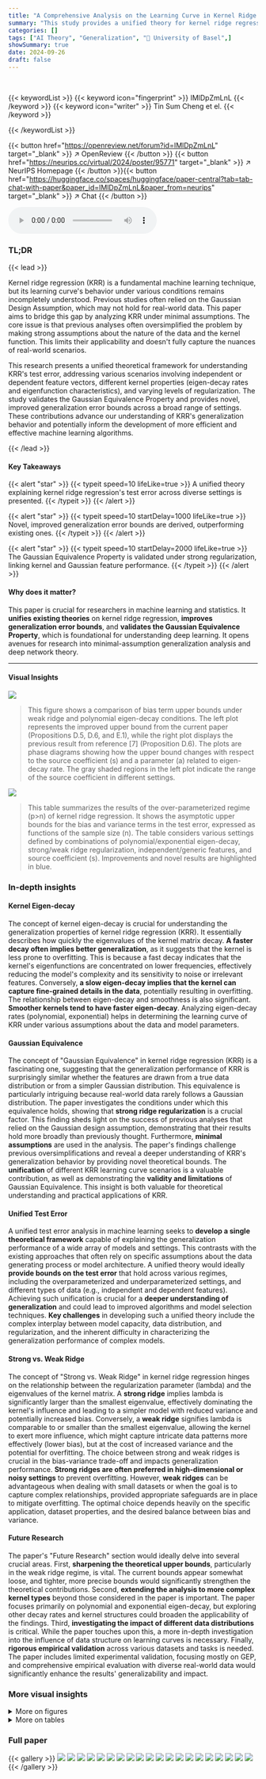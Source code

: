 ```yaml
---
title: "A Comprehensive Analysis on the Learning Curve in Kernel Ridge Regression"
summary: "This study provides a unified theory for kernel ridge regression's learning curve, improving existing bounds and validating the Gaussian Equivalence Property under minimal assumptions."
categories: []
tags: ["AI Theory", "Generalization", "🏢 University of Basel",]
showSummary: true
date: 2024-09-26
draft: false
---
```


<br>

{{< keywordList >}}
{{< keyword icon="fingerprint" >}} IMlDpZmLnL {{< /keyword >}}
{{< keyword icon="writer" >}} Tin Sum Cheng et el. {{< /keyword >}}
 
{{< /keywordList >}}

{{< button href="https://openreview.net/forum?id=IMlDpZmLnL" target="_blank" >}}
↗ OpenReview
{{< /button >}}
{{< button href="https://neurips.cc/virtual/2024/poster/95771" target="_blank" >}}
↗ NeurIPS Homepage
{{< /button >}}{{< button href="https://huggingface.co/spaces/huggingface/paper-central?tab=tab-chat-with-paper&paper_id=IMlDpZmLnL&paper_from=neurips" target="_blank" >}}
↗ Chat
{{< /button >}}



<audio controls>
    <source src="https://ai-paper-reviewer.com/IMlDpZmLnL/podcast.wav" type="audio/wav">
    Your browser does not support the audio element.
</audio>


### TL;DR


{{< lead >}}

Kernel ridge regression (KRR) is a fundamental machine learning technique, but its learning curve's behavior under various conditions remains incompletely understood. Previous studies often relied on the Gaussian Design Assumption, which may not hold for real-world data. This paper aims to bridge this gap by analyzing KRR under minimal assumptions.  The core issue is that previous analyses often oversimplified the problem by making strong assumptions about the nature of the data and the kernel function. This limits their applicability and doesn't fully capture the nuances of real-world scenarios. 

This research presents a unified theoretical framework for understanding KRR's test error, addressing various scenarios involving independent or dependent feature vectors, different kernel properties (eigen-decay rates and eigenfunction characteristics), and varying levels of regularization.  The study validates the Gaussian Equivalence Property and provides novel, improved generalization error bounds across a broad range of settings.  These contributions advance our understanding of KRR's generalization behavior and potentially inform the development of more efficient and effective machine learning algorithms.

{{< /lead >}}


#### Key Takeaways

{{< alert "star" >}}
{{< typeit speed=10 lifeLike=true >}} A unified theory explaining kernel ridge regression's test error across diverse settings is presented. {{< /typeit >}}
{{< /alert >}}

{{< alert "star" >}}
{{< typeit speed=10 startDelay=1000 lifeLike=true >}} Novel, improved generalization error bounds are derived, outperforming existing ones. {{< /typeit >}}
{{< /alert >}}

{{< alert "star" >}}
{{< typeit speed=10 startDelay=2000 lifeLike=true >}} The Gaussian Equivalence Property is validated under strong regularization, linking kernel and Gaussian feature performance. {{< /typeit >}}
{{< /alert >}}

#### Why does it matter?
This paper is crucial for researchers in machine learning and statistics. It **unifies existing theories** on kernel ridge regression, **improves generalization error bounds**, and **validates the Gaussian Equivalence Property**, which is foundational for understanding deep learning.  It opens avenues for research into minimal-assumption generalization analysis and deep network theory.

------
#### Visual Insights



![](https://ai-paper-reviewer.com/IMlDpZmLnL/figures_5_1.jpg)

> This figure shows a comparison of bias term upper bounds under weak ridge and polynomial eigen-decay conditions. The left plot represents the improved upper bound from the current paper (Propositions D.5, D.6, and E.1), while the right plot displays the previous result from reference [7] (Proposition D.6). The plots are phase diagrams showing how the upper bound changes with respect to the source coefficient (s) and a parameter (a) related to eigen-decay rate. The gray shaded regions in the left plot indicate the range of the source coefficient in different settings.





![](https://ai-paper-reviewer.com/IMlDpZmLnL/tables_4_1.jpg)

> This table summarizes the results of the over-parameterized regime (p>n) of kernel ridge regression.  It shows the asymptotic upper bounds for the bias and variance terms in the test error, expressed as functions of the sample size (n). The table considers various settings defined by combinations of polynomial/exponential eigen-decay, strong/weak ridge regularization, independent/generic features, and source coefficient (s).  Improvements and novel results are highlighted in blue.





### In-depth insights


#### Kernel Eigen-decay
The concept of kernel eigen-decay is crucial for understanding the generalization properties of kernel ridge regression (KRR).  It essentially describes how quickly the eigenvalues of the kernel matrix decay. **A faster decay often implies better generalization**, as it suggests that the kernel is less prone to overfitting. This is because a fast decay indicates that the kernel's eigenfunctions are concentrated on lower frequencies, effectively reducing the model's complexity and its sensitivity to noise or irrelevant features. Conversely, **a slow eigen-decay implies that the kernel can capture fine-grained details in the data**, potentially resulting in overfitting. The relationship between eigen-decay and smoothness is also significant.  **Smoother kernels tend to have faster eigen-decay**. Analyzing eigen-decay rates (polynomial, exponential) helps in determining the learning curve of KRR under various assumptions about the data and model parameters.

#### Gaussian Equivalence
The concept of "Gaussian Equivalence" in kernel ridge regression (KRR) is a fascinating one, suggesting that the generalization performance of KRR is surprisingly similar whether the features are drawn from a true data distribution or from a simpler Gaussian distribution.  This equivalence is particularly intriguing because real-world data rarely follows a Gaussian distribution. The paper investigates the conditions under which this equivalence holds, showing that **strong ridge regularization** is a crucial factor. This finding sheds light on the success of previous analyses that relied on the Gaussian design assumption, demonstrating that their results hold more broadly than previously thought.  Furthermore, **minimal assumptions** are used in the analysis. The paper's findings challenge previous oversimplifications and reveal a deeper understanding of KRR's generalization behavior by providing novel theoretical bounds. The **unification** of different KRR learning curve scenarios is a valuable contribution, as well as demonstrating the **validity and limitations** of Gaussian Equivalence. This insight is both valuable for theoretical understanding and practical applications of KRR.

#### Unified Test Error
A unified test error analysis in machine learning seeks to **develop a single theoretical framework** capable of explaining the generalization performance of a wide array of models and settings.  This contrasts with the existing approaches that often rely on specific assumptions about the data generating process or model architecture.  A unified theory would ideally **provide bounds on the test error** that hold across various regimes, including the overparameterized and underparameterized settings, and different types of data (e.g., independent and dependent features). Achieving such unification is crucial for a **deeper understanding of generalization** and could lead to improved algorithms and model selection techniques.  **Key challenges** in developing such a unified theory include the complex interplay between model capacity, data distribution, and regularization, and the inherent difficulty in characterizing the generalization performance of complex models.

#### Strong vs. Weak Ridge
The concept of "Strong vs. Weak Ridge" in kernel ridge regression hinges on the relationship between the regularization parameter (lambda) and the eigenvalues of the kernel matrix.  A **strong ridge** implies lambda is significantly larger than the smallest eigenvalue, effectively dominating the kernel's influence and leading to a simpler model with reduced variance and potentially increased bias.  Conversely, a **weak ridge** signifies lambda is comparable to or smaller than the smallest eigenvalue, allowing the kernel to exert more influence, which might capture intricate data patterns more effectively (lower bias), but at the cost of increased variance and the potential for overfitting. The choice between strong and weak ridges is crucial in the bias-variance trade-off and impacts generalization performance.  **Strong ridges are often preferred in high-dimensional or noisy settings** to prevent overfitting. However, **weak ridges** can be advantageous when dealing with small datasets or when the goal is to capture complex relationships, provided appropriate safeguards are in place to mitigate overfitting. The optimal choice depends heavily on the specific application, dataset properties, and the desired balance between bias and variance.

#### Future Research
The paper's "Future Research" section would ideally delve into several crucial areas.  First, **sharpening the theoretical upper bounds**, particularly in the weak ridge regime, is vital. The current bounds appear somewhat loose, and tighter, more precise bounds would significantly strengthen the theoretical contributions. Second, **extending the analysis to more complex kernel types** beyond those considered in the paper is important.  The paper focuses primarily on polynomial and exponential eigen-decay, but exploring other decay rates and kernel structures could broaden the applicability of the findings. Third, **investigating the impact of different data distributions** is critical. While the paper touches upon this, a more in-depth investigation into the influence of data structure on learning curves is necessary.  Finally, **rigorous empirical validation** across various datasets and tasks is needed. The paper includes limited experimental validation, focusing mostly on GEP, and comprehensive empirical evaluation with diverse real-world data would significantly enhance the results' generalizability and impact.


### More visual insights

<details>
<summary>More on figures
</summary>


![](https://ai-paper-reviewer.com/IMlDpZmLnL/figures_5_2.jpg)

> This figure displays the variance against sample size n for kernel ridge regression with no ridge regularization (λ = 0).  Two different kernels are used: a Laplacian kernel and a Neural Tangent Kernel (NTK).  The plot on the left shows that the Laplacian kernel exhibits tempered overfitting, meaning the variance remains relatively constant as the sample size increases. In contrast, the plot on the right shows catastrophic overfitting with the NTK, where the variance increases significantly with increasing sample size.


![](https://ai-paper-reviewer.com/IMlDpZmLnL/figures_9_1.jpg)

> This figure shows the decay of bias and variance terms in the over-parameterized regime under different ridge decays and target coefficient decays.  Three different feature types are used: sine features, Rademacher features and Gaussian features. The results demonstrate that all three features exhibit the same theoretical decay rate, thereby confirming the Gaussian Equivalence Property (GEP) in the context of independent features.


![](https://ai-paper-reviewer.com/IMlDpZmLnL/figures_13_1.jpg)

> This flowchart summarizes the main steps and techniques used in the proofs presented in the paper.  It shows how the concentration of features and conditioning, along with the master inequalities, are used to derive upper bounds for the test error in both the over- and under-parameterized regimes.  The flowchart also highlights where matching lower bounds are proven and where they are still unknown.


![](https://ai-paper-reviewer.com/IMlDpZmLnL/figures_22_1.jpg)

> This figure shows experimental results on the decay of bias and variance terms under various conditions.  The experiment uses three different feature types: Sine features (representing dependent features), Rademacher features, and Gaussian features (both representing independent features).  The results show that the bias and variance decay rates match theoretical predictions across all three feature types, supporting the Gaussian Equivalence Property (GEP) for independent features.  Different panels show the results for different settings of the parameters in the eigen-decay rates and the ridge parameter.


![](https://ai-paper-reviewer.com/IMlDpZmLnL/figures_28_1.jpg)

> This figure shows a comparison of the bias term bound (Equation 6) from this paper and a previous result from reference [7], under weak ridge regression and polynomial eigen-decay. The phase diagram illustrates the impact of source coefficient (s) and parameter (a) on the bias term bound. The left plot shows the improved bound from this paper, highlighting different regions based on source coefficient values. The right plot shows the previous result from [7].  Gray shaded regions in the left plot represent the range of the source coefficient 's'.


![](https://ai-paper-reviewer.com/IMlDpZmLnL/figures_54_1.jpg)

> This figure displays the decay of the bias term (B) under a strong ridge regularizer.  Two settings are shown, differing in the values of a and r which affect the eigen-decay rate of the kernel and the decay rate of the target function respectively. In both settings, three types of feature vectors are used: Sine feature, Rademacher feature, and Gaussian feature.  The results show that the bias term decays at the theoretically predicted rate for all three feature types, which supports the Gaussian Equivalence Property (GEP). The GEP states that the generalization performance remains the same whether using whitened kernel features or standard Gaussian vectors.


![](https://ai-paper-reviewer.com/IMlDpZmLnL/figures_55_1.jpg)

> This figure shows the decay of the bias term B under weak ridge conditions for two different sets of parameters.  The left panel shows a case where the source coefficient s is greater than 1, and the decay of the bias aligns with the theoretical prediction. The right panel shows a case where s is less than 1; here, the empirical decay of the bias is faster than the theoretical prediction, suggesting the theoretical bound might be too pessimistic in this regime.


![](https://ai-paper-reviewer.com/IMlDpZmLnL/figures_56_1.jpg)

> This figure shows the decay of the variance term (V) under strong ridge conditions.  Two plots are shown, each illustrating a different scenario resulting in different decay rates. The plots demonstrate the Gaussian Equivalent Property (GEP).  The term V represents the variance of the test error, and its decay rate is influenced by the kernel's eigen-decay, the target function's properties, the ridge regularization strength, and the noise level. The theoretical decay rates are compared to experimental results using three types of features: Sine features, Rademacher features, and Gaussian features, showcasing the equivalence of generalization performance between the dependent (kernel) and independent features under strong ridge conditions.


![](https://ai-paper-reviewer.com/IMlDpZmLnL/figures_56_2.jpg)

> This figure shows the variance against the sample size n for two different kernels under no ridge regularization. The left panel shows a Laplacian kernel, which exhibits tempered overfitting. The variance increases initially but then plateaus. The right panel shows the neural tangent kernel (NTK), which shows catastrophic overfitting. The variance continues to increase drastically with the sample size n.


</details>




<details>
<summary>More on tables
</summary>


![](https://ai-paper-reviewer.com/IMlDpZmLnL/tables_7_1.jpg)
> This table summarizes whether the lower bounds derived in the paper match the upper bounds for bias (B) and variance (V) in different settings of kernel ridge regression.  The settings include strong vs. weak ridge regularization and independent vs. generic features. The table shows whether a matching lower bound could be proven for each setting, indicating the tightness of the upper bounds established in the paper.

![](https://ai-paper-reviewer.com/IMlDpZmLnL/tables_30_1.jpg)
> This table summarizes the main results of the paper regarding the learning curve in the over-parameterized regime (when the number of features p is greater than the sample size n). It shows how the bias (B) and variance (V) terms of the test error decompose, depending on various factors: the type of eigen-decay (polynomial or exponential), the strength of the ridge regularization, whether the features are independent or generic, and the source condition (SC). The table also highlights novel bounds and improvements over existing results.

![](https://ai-paper-reviewer.com/IMlDpZmLnL/tables_38_1.jpg)
> This table summarizes the main results of the paper regarding the learning curve of kernel ridge regression in the over-parameterized regime (p>n). It shows the asymptotic bounds (in terms of the sample size n) for the bias (B) and variance (V) terms of the test error under various combinations of assumptions regarding the kernel eigen-decay, ridge regularization, noise level, target function smoothness, and feature vector properties (independent or generic features). The table highlights improvements over existing bounds and identifies scenarios where the Gaussian Equivalence Property holds. The table also distinguishes between the strong and weak ridge regimes. 

![](https://ai-paper-reviewer.com/IMlDpZmLnL/tables_57_1.jpg)
> This table summarizes the main results of the paper regarding the learning curve in the over-parameterized regime (where the number of features p is greater than the sample size n). It shows how the bias (B) and variance (V) terms of the test error decompose, depending on various factors such as the type of eigen-decay (polynomial or exponential), the type of ridge regularization (strong or weak), whether the features are independent or generic, and the source condition (SC).  The table provides asymptotic upper bounds (and in some cases matching lower bounds) on the test error expressed as a function of the sample size n and other relevant parameters.  Results that improve upon or extend previous results are highlighted in blue.

![](https://ai-paper-reviewer.com/IMlDpZmLnL/tables_57_2.jpg)
> This table summarizes the results of the analysis of the learning curve in the over-parameterized regime (p>n) under various combinations of assumptions and settings. It shows the asymptotic bounds of the bias (B) and variance (V) terms of the test error for both polynomial and exponential eigen-decay rates.  The table also highlights the difference in bounds between independent and generic features, and how the results differ under strong and weak ridge regularization.  Results in blue represent either previously unstudied cases or improvements over existing bounds.

</details>




### Full paper

{{< gallery >}}
<img src="https://ai-paper-reviewer.com/IMlDpZmLnL/1.png" class="grid-w50 md:grid-w33 xl:grid-w25" />
<img src="https://ai-paper-reviewer.com/IMlDpZmLnL/2.png" class="grid-w50 md:grid-w33 xl:grid-w25" />
<img src="https://ai-paper-reviewer.com/IMlDpZmLnL/3.png" class="grid-w50 md:grid-w33 xl:grid-w25" />
<img src="https://ai-paper-reviewer.com/IMlDpZmLnL/4.png" class="grid-w50 md:grid-w33 xl:grid-w25" />
<img src="https://ai-paper-reviewer.com/IMlDpZmLnL/5.png" class="grid-w50 md:grid-w33 xl:grid-w25" />
<img src="https://ai-paper-reviewer.com/IMlDpZmLnL/6.png" class="grid-w50 md:grid-w33 xl:grid-w25" />
<img src="https://ai-paper-reviewer.com/IMlDpZmLnL/7.png" class="grid-w50 md:grid-w33 xl:grid-w25" />
<img src="https://ai-paper-reviewer.com/IMlDpZmLnL/8.png" class="grid-w50 md:grid-w33 xl:grid-w25" />
<img src="https://ai-paper-reviewer.com/IMlDpZmLnL/9.png" class="grid-w50 md:grid-w33 xl:grid-w25" />
<img src="https://ai-paper-reviewer.com/IMlDpZmLnL/10.png" class="grid-w50 md:grid-w33 xl:grid-w25" />
<img src="https://ai-paper-reviewer.com/IMlDpZmLnL/11.png" class="grid-w50 md:grid-w33 xl:grid-w25" />
<img src="https://ai-paper-reviewer.com/IMlDpZmLnL/12.png" class="grid-w50 md:grid-w33 xl:grid-w25" />
<img src="https://ai-paper-reviewer.com/IMlDpZmLnL/13.png" class="grid-w50 md:grid-w33 xl:grid-w25" />
<img src="https://ai-paper-reviewer.com/IMlDpZmLnL/14.png" class="grid-w50 md:grid-w33 xl:grid-w25" />
<img src="https://ai-paper-reviewer.com/IMlDpZmLnL/15.png" class="grid-w50 md:grid-w33 xl:grid-w25" />
<img src="https://ai-paper-reviewer.com/IMlDpZmLnL/16.png" class="grid-w50 md:grid-w33 xl:grid-w25" />
<img src="https://ai-paper-reviewer.com/IMlDpZmLnL/17.png" class="grid-w50 md:grid-w33 xl:grid-w25" />
<img src="https://ai-paper-reviewer.com/IMlDpZmLnL/18.png" class="grid-w50 md:grid-w33 xl:grid-w25" />
<img src="https://ai-paper-reviewer.com/IMlDpZmLnL/19.png" class="grid-w50 md:grid-w33 xl:grid-w25" />
<img src="https://ai-paper-reviewer.com/IMlDpZmLnL/20.png" class="grid-w50 md:grid-w33 xl:grid-w25" />
{{< /gallery >}}